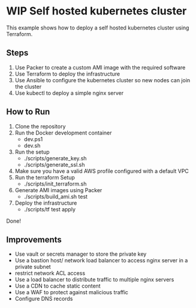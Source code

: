 # WIP Self hosted kubernetes cluster

This example shows how to deploy a self hosted kubernetes cluster using Terraform.

## Steps

1. Use Packer to create a custom AMI image with the required software
2. Use Terraform to deploy the infrastructure
3. Use Ansible to configure the kubernetes cluster so new nodes can join the cluster
4. Use kubectl to deploy a simple nginx server

## How to Run

1. Clone the repository
2. Run the Docker development container
   - dev.ps1
   - dev.sh
3. Run the setup
   - ./scripts/generate_key.sh
   - ./scripts/generate_ssl.sh
4. Make sure you have a valid AWS profile configured with a default VPC
5. Run the terraform Setup
   - ./scripts/init_terraform.sh
6. Generate AMI images using Packer
   - ./scripts/build_ami.sh test
7. Deploy the infrastructure
   - ./scripts/tf test apply

Done!

## Improvements

- Use vault or secrets manager to store the private key
- Use a bastion host/ network load balancer to access nginx server in a private subnet
- restrict network ACL access
- Use a load balancer to distribute traffic to multiple nginx servers
- Use a CDN to cache static content
- Use a WAF to protect against malicious traffic
- Configure DNS records
